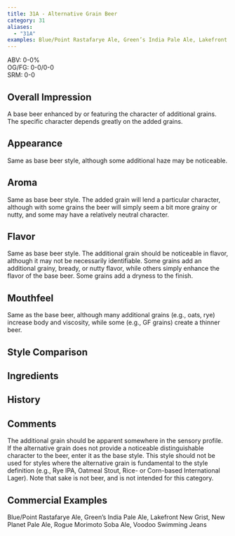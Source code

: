 ```yaml
---
title: 31A - Alternative Grain Beer
category: 31
aliases: 
  - "31A"
examples: Blue/Point Rastafarye Ale, Green’s India Pale Ale, Lakefront New Grist, New Planet Pale Ale, Rogue Morimoto Soba Ale, Voodoo Swimming Jeans
---
```


ABV: 0-0%  
OG/FG: 0-0/0-0  
SRM: 0-0  

## Overall Impression
A base beer enhanced by or featuring the character of additional grains. The specific character depends greatly on the added grains.

## Appearance
Same as base beer style, although some additional haze may be noticeable.

## Aroma
Same as base beer style. The added grain will lend a particular character, although with some grains the beer will simply seem a bit more grainy or nutty, and some may have a relatively neutral character.

## Flavor
Same as base beer style. The additional grain should be noticeable in flavor, although it may not be necessarily identifiable. Some grains add an additional grainy, bready, or nutty flavor, while others simply enhance the flavor of the base beer. Some grains add a dryness to the finish.

## Mouthfeel
Same as the base beer, although many additional grains (e.g., oats, rye) increase body and viscosity, while some (e.g., GF grains) create a thinner beer.

## Style Comparison


## Ingredients


## History


## Comments
The additional grain should be apparent somewhere in the sensory profile. If the alternative grain does not provide a noticeable distinguishable character to the beer, enter it as the base style. This style should not be used for styles where the alternative grain is fundamental to the style definition (e.g., Rye IPA, Oatmeal Stout, Rice- or Corn-based International Lager). Note that sake is not beer, and is not intended for this category.

## Commercial Examples
Blue/Point Rastafarye Ale, Green’s India Pale Ale, Lakefront New Grist, New Planet Pale Ale, Rogue Morimoto Soba Ale, Voodoo Swimming Jeans